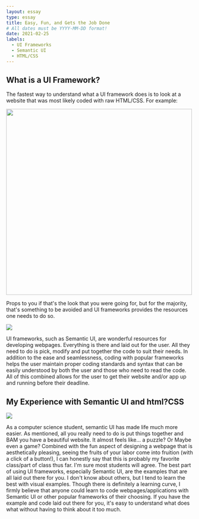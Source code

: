 ```yaml
---
layout: essay
type: essay
title: Easy, Fun, and Gets the Job Done
# All dates must be YYYY-MM-DD format!
date: 2021-02-25
labels:
  - UI Frameworks
  - Semantic UI
  - HTML/CSS
---
```

## What is a UI Framework? 
The fastest way to understand what a UI framework does is to look at a website that was most likely coded with raw HTML/CSS. For example:

<img class="ui centered image" src="https://takakusakari.files.wordpress.com/2012/09/bad-page1.jpg" width="500">

Props to you if that's the look that you were going for, but for the majority, that's something to be avoided and UI frameworks provides the resources one needs to do so. 

<img class="ui medium left floated rounded image" src="https://media.istockphoto.com/photos/laptop-coffee-book-on-wood-table-with-empty-screen-computer-picture-id1182610538?k=6&m=1182610538&s=170667a&w=0&h=XrwvxFDVooSGhDmTTWdp2b9bmMS1GWWZHAzdhJWX3Lg=">

UI frameworks, such as Semantic UI, are wonderful resources for developing webpages. Everything is there and laid out for the user. All they need to do is pick, modify and put together the code to suit their needs. In addition to the ease and seamlessness, coding with popular frameworks helps the user maintain proper coding standards and syntax that can be easily understood by both the user and those who need to read the code. All of this combined allows for the user to get their website and/or app up and running before their deadline. 

## My Experience with Semantic UI and html?CSS 


<img class="ui medium right floated rounded image" src="https://embedwistia-a.akamaihd.net/deliveries/3a82c882c8a6d7d7525fc96d594d02d18f313517.webp?image_crop_resized=1280x720">

As a computer science student, semantic UI has made life much more easier. As mentioned, all you really need to do is put things together and BAM you have a beautiful website. 
It almost feels like... a puzzle? Or Maybe even a game? Combined with the fun aspect of designing a webpage that is aesthetically pleasing, seeing the fruits of your labor come into fruition (with a click of a button!), I can honestly say that this is probably my favorite class/part of class thus far. I'm sure most students will agree. The best part of using UI frameworks, especially Semantic UI, are the examples that are all laid out there for you. I don't know about others, but I tend to learn the best with visual examples. Though there is definitely a learning curve, I firmly believe that anyone could learn to code webpages/applications with Semantic UI or other popular frameworks of their choosing. If you have the example and code laid out there for you, it's easy to understand what does what without having to think about it too much. 


